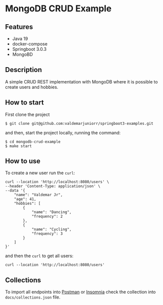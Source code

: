 # MongoDB CRUD Example

## Features

- Java 19
- docker-compose
- Springboot 3.0.3
- MongoBD

## Description

A simple CRUD REST implementation with MongoDB where it is possible to create users and hobbies.

## How to start

First clone the project

```
$ git clone git@github.com:valdemarjuniorr/springboot3-examples.git 
```

and then, start the project locally, running the command:

```
$ cd mongodb-crud-example
$ make start
```

## How to use

To create a new user run the `curl`:

```
curl --location 'http://localhost:8080/users' \
--header 'Content-Type: application/json' \
--data '{
    "name": "Valdemar Jr",
    "age": 41,
    "hobbies": [
        {
            "name": "Dancing",
            "frequency": 2
        },
        {
            "name": "Cycling",
            "frequency": 3
        }
    ]
}'
```
and then the `curl` to get all users:
```
curl --location 'http://localhost:8080/users'
```

## Collections
To import all endpoints into [Postman](https://www.postman.com/) or [Insomnia](https://insomnia.rest/) check the collection into `docs/collections.json` file.
